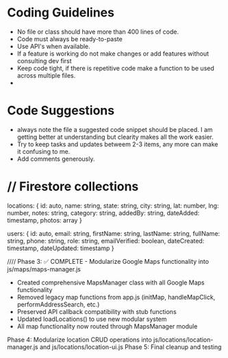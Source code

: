 # Coding Guidelines
- No file or class should have more than 400 lines of code.
- Code must always be ready-to-paste
- Use API's when available.
- If a feature is working do not make changes or add features without consulting dev first
- Keep code tight, if there is repetitive code make a function to be used across multiple files.
- 

# Code Suggestions 
- always note the file a suggested code snippet should be placed. I am getting better at understanding but clearity makes all the work easier. 
- Try to keep tasks and updates betweem 2-3 items, any more can make it confusing to me.
- Add comments generously.

<script async defer
  src="https://maps.googleapis.com/maps/api/js?key=YOUR_API_KEY&callback=initMap">
</script>

# // Firestore collections
locations: {
  id: auto,
  name: string,
  state: string,
  city: string,
  lat: number,
  lng: number,
  notes: string,
  category: string,
  addedBy: string,
  dateAdded: timestamp,
  photos: array
}

users: {
  id: auto,
  email: string,
  firstName: string,
  lastName: string,
  fullName: string,
  phone: string,
  role: string,
  emailVerified: boolean,
  dateCreated: timestamp,
  dateUpdated: timestamp
}

////
Phase 3: ✅ COMPLETE - Modularize Google Maps functionality into js/maps/maps-manager.js
- Created comprehensive MapsManager class with all Google Maps functionality
- Removed legacy map functions from app.js (initMap, handleMapClick, performAddressSearch, etc.)
- Preserved API callback compatibility with stub functions
- Updated loadLocations() to use new modular system
- All map functionality now routed through MapsManager module

Phase 4: Modularize location CRUD operations into js/locations/location-manager.js and js/locations/location-ui.js
Phase 5: Final cleanup and testing
